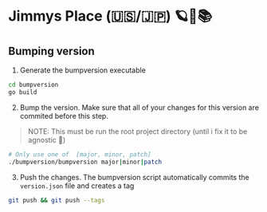#  Jimmys Place (🇺🇸/🇯🇵) 🪐🧗📚

## Bumping version

1) Generate the bumpversion executable

```bash
cd bumpversion
go build
```

2) Bump the version. Make sure that all of your changes for this version are commited before this step.

> NOTE: This must be run the root project directory (until i fix it to be agnostic 👹)

```bash
# Only use one of  [major, minor, patch]
./bumpversion/bumpversion major|minor|patch
```

3) Push the changes.  The bumpversion script automatically commits the `version.json` file and creates a tag

```bash
git push && git push --tags
```